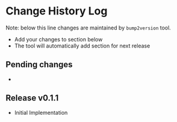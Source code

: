 Change History Log
==================
Note: below this line changes are maintained by `bump2version` tool.

* Add your changes to section below
* The tool will automatically add section for next release

Pending changes
---------------

*

Release v0.1.1
---------------

* Initial Implementation
